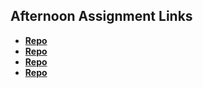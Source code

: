 ## Afternoon Assignment Links

* **[Repo](https://github.com/HiNubby/bcw-2023summer-burgerapi)**
* **[Repo](https://github.com/HiNubby/bcw-2023summer-gregslistNode)**
* **[Repo](https://github.com/HiNubby/bcw-2023summer-solarsystem)**
* **[Repo](https://github.com/HiNubby/<ASSIGNMENT_REPO>)**
